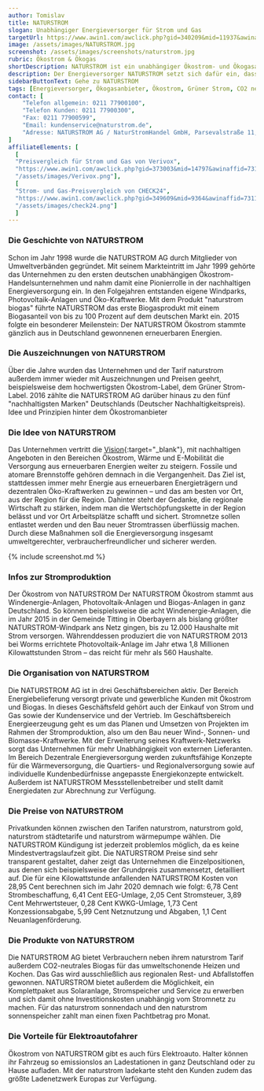 ```yaml
---
author: Tomislav
title: NATURSTROM
slogan: Unabhängiger Energieversorger für Strom und Gas
targetUrl: https://www.awin1.com/awclick.php?gid=340209&mid=11937&awinaffid=731132&linkid=2188340&clickref=
image: /assets/images/NATURSTROM.jpg
screenshot: /assets/images/screenshots/naturstrom.jpg
rubric: Ökostrom & Ökogas
shortDescription: NATURSTROM ist ein unabhängiger Ökostrom- und Ökogasanbieter mit einem breiten Portfolio rund Produkte aus umweltschonenden erneuerbaren Energien.
description: Der Energieversorger NATURSTROM setzt sich dafür ein, dass die Welt auch für nachfolgenden Generationen lebenswert bleibt und produziert Strom aus erneuerbaren Energien, insbesondere aus Wind- und Solarkraft. Sauber, sicher und wirtschaftlich – so beschreibt der Stromanbieter seine Energieversorgung auf Basis erneuerbarer Energien. Dabei betont NATURSTROM immer auch die Wichtigkeit der Beteiligung der Verbraucher und trägt dieser Philosophie mit vielen innovativen Projekten Rechnung, bei denen ökologisch erzeugte, "saubere" Energie direkt vor Ort verbraucht wird.
sidebarButtonText: Gehe zu NATURSTROM
tags: [Energieversorger, Ökogasanbieter, Ökostrom, Grüner Strom, CO2 neutral]
contact: [
    "Telefon allgemein: 0211 77900100",
    "Telefon Kunden: 0211 77900300",
    "Fax: 0211 77900599",
    "Email: kundenservice@naturstrom.de",
    "Adresse: NATURSTROM AG / NaturStromHandel GmbH, Parsevalstraße 11, 40468 Düsseldorf"
]
affiliateElements: [
  [
  "Preisvergleich für Strom und Gas von Verivox", 
  "https://www.awin1.com/awclick.php?gid=373003&mid=14797&awinaffid=731132&linkid=2482504&clickref=", 
  "/assets/images/Verivox.png"],
  [
  "Strom- und Gas-Preisvergleich von CHECK24", 
  "https://www.awin1.com/awclick.php?gid=349609&mid=9364&awinaffid=731132&linkid=2275212&clickref=", 
  "/assets/images/check24.png"]
  ]
---
```


### Die Geschichte von NATURSTROM

Schon im Jahr 1998 wurde die NATURSTROM AG durch Mitglieder von Umweltverbänden gegründet. Mit seinem Markteintritt im Jahr 1999 gehörte das Unternehmen zu den ersten deutschen unabhängigen Ökostrom-Handelsunternehmen und nahm damit eine Pionierrolle in der nachhaltigen Energieversorgung ein. In den Folgejahren entstanden eigene Windparks, Photovoltaik-Anlagen und Öko-Kraftwerke. Mit dem Produkt "naturstrom biogas" führte NATURSTROM das erste Biogasprodukt mit einem Biogasanteil von bis zu 100 Prozent auf dem deutschen Markt ein. 2015 folgte ein besonderer Meilenstein: Der NATURSTROM Ökostrom stammte gänzlich aus in Deutschland gewonnenen erneuerbaren Energien.

### Die Auszeichnungen von NATURSTROM

Über die Jahre wurden das Unternehmen und der Tarif naturstrom außerdem immer wieder mit Auszeichnungen und Preisen geehrt, beispielsweise dem hochwertigsten Ökostrom-Label, dem Grüner Strom-Label. 2016 zählte die NATURSTROM AG darüber hinaus zu den fünf "nachhaltigsten Marken" Deutschlands (Deutscher Nachhaltigkeitspreis).
Idee und Prinzipien hinter dem Ökostromanbieter

### Die Idee von NATURSTROM

Das Unternehmen vertritt die [Vision](https://www.naturstrom.de/ueber-uns/naturstrom-ag/vision/){:target="_blank"}, mit nachhaltigen Angeboten in den Bereichen Ökostrom, Wärme und E-Mobilität die Versorgung aus erneuerbaren Energien weiter zu steigern. Fossile und atomare Brennstoffe gehören demnach in die Vergangenheit. Das Ziel ist, stattdessen immer mehr Energie aus erneuerbaren Energieträgern und dezentralen Öko-Kraftwerken zu gewinnen – und das am besten vor Ort, aus der Region für die Region. Dahinter steht der Gedanke, die regionale Wirtschaft zu stärken, indem man die Wertschöpfungskette in der Region belässt und vor Ort Arbeitsplätze schafft und sichert. Stromnetze sollen entlastet werden und den Bau neuer Stromtrassen überflüssig machen. Durch diese Maßnahmen soll die Energieversorgung insgesamt umweltgerechter, verbraucherfreundlicher und sicherer werden. 

{% include screenshot.md %}

### Infos zur Stromproduktion

Der Ökostrom von NATURSTROM
Der NATURSTROM Ökostrom stammt aus Windenergie-Anlagen, Photovoltaik-Anlagen und Biogas-Anlagen in ganz Deutschland. So können beispielsweise die acht Windenergie-Anlagen, die im Jahr 2015 in der Gemeinde Titting in Oberbayern als bislang größter NATURSTROM-Windpark ans Netz gingen, bis zu 12.000 Haushalte mit Strom versorgen. Währenddessen produziert die von NATURSTROM 2013 bei Worms errichtete Photovoltaik-Anlage im Jahr etwa 1,8 Millionen Kilowattstunden Strom – das reicht für mehr als 560 Haushalte.

### Die Organisation von NATURSTROM

Die NATURSTROM AG ist in drei Geschäftsbereichen aktiv. Der Bereich Energiebelieferung versorgt private und gewerbliche Kunden mit Ökostrom und Biogas. In dieses Geschäftsfeld gehört auch der Einkauf von Strom und Gas sowie der Kundenservice und der Vertrieb. Im Geschäftsbereich Energieerzeugung geht es um das Planen und Umsetzen von Projekten im Rahmen der Stromproduktion, also um den Bau neuer Wind-, Sonnen- und Biomasse-Kraftwerke. Mit der Erweiterung seines Kraftwerk-Netzwerks sorgt das Unternehmen für mehr Unabhängigkeit von externen Lieferanten. Im Bereich Dezentrale Energieversorgung werden zukunftsfähige Konzepte für die Wärmeversorgung, die Quartiers- und Regionalversorgung sowie auf individuelle Kundenbedürfnisse angepasste Energiekonzepte entwickelt. Außerdem ist NATURSTROM Messstellenbetreiber und stellt damit Energiedaten zur Abrechnung zur Verfügung.

### Die Preise von NATURSTROM

Privatkunden können zwischen den Tarifen naturstrom, naturstrom gold, naturstrom städtetarife und naturstrom wärmepumpe wählen. Die NATURSTROM Kündigung ist jederzeit problemlos möglich, da es keine Mindestvertragslaufzeit gibt. Die NATURSTROM Preise sind sehr transparent gestaltet, daher zeigt das Unternehmen die Einzelpositionen, aus denen sich beispielsweise der Grundpreis zusammensetzt, detailliert auf. Die für eine Kilowattstunde anfallenden NATURSTROM Kosten von 28,95 Cent berechnen sich im Jahr 2020 demnach wie folgt: 6,78 Cent Strombeschaffung, 6,41 Cent EEG-Umlage, 2,05 Cent Stromsteuer, 3,89 Cent Mehrwertsteuer, 0,28 Cent KWKG-Umlage, 1,73 Cent Konzessionsabgabe, 5,99 Cent Netznutzung und Abgaben, 1,1 Cent Neuanlagenförderung. 

### Die Produkte von NATURSTROM

Die NATURSTROM AG bietet Verbrauchern neben ihrem naturstrom Tarif außerdem CO2-neutrales Biogas für das umweltschonende Heizen und Kochen. Das Gas wird ausschließlich aus regionalen Rest- und Abfallstoffen gewonnen. NATURSTROM bietet außerdem die Möglichkeit, ein Komplettpaket aus Solaranlage, Stromspeicher und Service zu erwerben und sich damit ohne Investitionskosten unabhängig vom Stromnetz zu machen. Für das naturstrom sonnendach und den naturstrom sonnenspeicher zahlt man einen fixen Pachtbetrag pro Monat.

### Die Vorteile für Elektroautofahrer

Ökostrom von NATURSTROM gibt es auch fürs Elektroauto. Halter können ihr Fahrzeug so emissionslos an Ladestationen in ganz Deutschland oder zu Hause aufladen. Mit der naturstrom ladekarte steht den Kunden zudem das größte Ladenetzwerk Europas zur Verfügung.